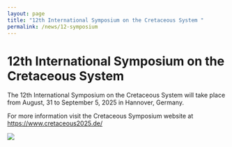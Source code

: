 ```yaml
---
layout: page
title: "12th International Symposium on the Cretaceous System "
permalink: /news/12-symposium
---
```

# 12th International Symposium on the Cretaceous System

The 12th International Symposium on the Cretaceous System will take place from August, 31 to September 5, 2025 in Hannover, Germany.

For more information visit the Cretaceous Symposium website at <https://www.cretaceous2025.de/> 

![](https://stratigraphy.org/subcommission-cretaceous/images/Cretaceous_Symposium2025.jpg)

